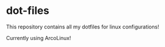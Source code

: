 # dot-files

This repository contains all my dotfiles for linux configurations!

Currently using ArcoLinux!
